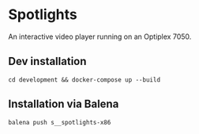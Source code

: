 Spotlights
==========

An interactive video player running on an Optiplex 7050.

## Dev installation

`cd development && docker-compose up --build`

## Installation via Balena

`balena push s__spotlights-x86`
